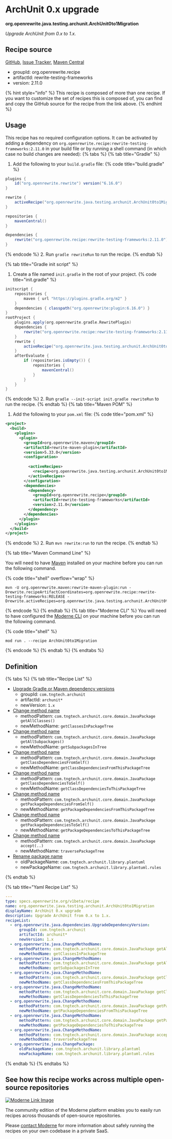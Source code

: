 # ArchUnit 0.x upgrade

**org.openrewrite.java.testing.archunit.ArchUnit0to1Migration**

_Upgrade ArchUnit from 0.x to 1.x._

## Recipe source

[GitHub](https://github.com/openrewrite/rewrite-testing-frameworks/blob/main/src/main/resources/META-INF/rewrite/archunit.yml), [Issue Tracker](https://github.com/openrewrite/rewrite-testing-frameworks/issues), [Maven Central](https://central.sonatype.com/artifact/org.openrewrite.recipe/rewrite-testing-frameworks/2.11.0/jar)

* groupId: org.openrewrite.recipe
* artifactId: rewrite-testing-frameworks
* version: 2.11.0

{% hint style="info" %}
This recipe is composed of more than one recipe. If you want to customize the set of recipes this is composed of, you can find and copy the GitHub source for the recipe from the link above.
{% endhint %}

## Usage

This recipe has no required configuration options. It can be activated by adding a dependency on `org.openrewrite.recipe:rewrite-testing-frameworks:2.11.0` in your build file or by running a shell command (in which case no build changes are needed): 
{% tabs %}
{% tab title="Gradle" %}
1. Add the following to your `build.gradle` file:
{% code title="build.gradle" %}
```groovy
plugins {
    id("org.openrewrite.rewrite") version("6.16.0")
}

rewrite {
    activeRecipe("org.openrewrite.java.testing.archunit.ArchUnit0to1Migration")
}

repositories {
    mavenCentral()
}

dependencies {
    rewrite("org.openrewrite.recipe:rewrite-testing-frameworks:2.11.0")
}
```
{% endcode %}
2. Run `gradle rewriteRun` to run the recipe.
{% endtab %}

{% tab title="Gradle init script" %}
1. Create a file named `init.gradle` in the root of your project.
{% code title="init.gradle" %}
```groovy
initscript {
    repositories {
        maven { url "https://plugins.gradle.org/m2" }
    }
    dependencies { classpath("org.openrewrite:plugin:6.16.0") }
}
rootProject {
    plugins.apply(org.openrewrite.gradle.RewritePlugin)
    dependencies {
        rewrite("org.openrewrite.recipe:rewrite-testing-frameworks:2.11.0")
    }
    rewrite {
        activeRecipe("org.openrewrite.java.testing.archunit.ArchUnit0to1Migration")
    }
    afterEvaluate {
        if (repositories.isEmpty()) {
            repositories {
                mavenCentral()
            }
        }
    }
}
```
{% endcode %}
2. Run `gradle --init-script init.gradle rewriteRun` to run the recipe.
{% endtab %}
{% tab title="Maven POM" %}
1. Add the following to your `pom.xml` file:
{% code title="pom.xml" %}
```xml
<project>
  <build>
    <plugins>
      <plugin>
        <groupId>org.openrewrite.maven</groupId>
        <artifactId>rewrite-maven-plugin</artifactId>
        <version>5.33.0</version>
        <configuration>
          
          <activeRecipes>
            <recipe>org.openrewrite.java.testing.archunit.ArchUnit0to1Migration</recipe>
          </activeRecipes>
        </configuration>
        <dependencies>
          <dependency>
            <groupId>org.openrewrite.recipe</groupId>
            <artifactId>rewrite-testing-frameworks</artifactId>
            <version>2.11.0</version>
          </dependency>
        </dependencies>
      </plugin>
    </plugins>
  </build>
</project>
```
{% endcode %}
2. Run `mvn rewrite:run` to run the recipe.
{% endtab %}

{% tab title="Maven Command Line" %}

You will need to have [Maven](https://maven.apache.org/download.cgi) installed on your machine before you can run the following command.

{% code title="shell" overflow="wrap" %}
```shell
mvn -U org.openrewrite.maven:rewrite-maven-plugin:run -Drewrite.recipeArtifactCoordinates=org.openrewrite.recipe:rewrite-testing-frameworks:RELEASE -Drewrite.activeRecipes=org.openrewrite.java.testing.archunit.ArchUnit0to1Migration 
```
{% endcode %}
{% endtab %}
{% tab title="Moderne CLI" %}
You will need to have configured the [Moderne CLI](https://docs.moderne.io/moderne-cli/cli-intro) on your machine before you can run the following command.

{% code title="shell" %}
```shell
mod run . --recipe ArchUnit0to1Migration
```
{% endcode %}
{% endtab %}
{% endtabs %}

## Definition

{% tabs %}
{% tab title="Recipe List" %}
* [Upgrade Gradle or Maven dependency versions](../../../java/dependencies/upgradedependencyversion.md)
  * groupId: `com.tngtech.archunit`
  * artifactId: `archunit*`
  * newVersion: `1.x`
* [Change method name](../../../java/changemethodname.md)
  * methodPattern: `com.tngtech.archunit.core.domain.JavaPackage getAllClasses()`
  * newMethodName: `getClassesInPackageTree`
* [Change method name](../../../java/changemethodname.md)
  * methodPattern: `com.tngtech.archunit.core.domain.JavaPackage getAllSubpackages()`
  * newMethodName: `getSubpackagesInTree`
* [Change method name](../../../java/changemethodname.md)
  * methodPattern: `com.tngtech.archunit.core.domain.JavaPackage getClassDependenciesFromSelf()`
  * newMethodName: `getClassDependenciesFromThisPackageTree`
* [Change method name](../../../java/changemethodname.md)
  * methodPattern: `com.tngtech.archunit.core.domain.JavaPackage getClassDependenciesToSelf()`
  * newMethodName: `getClassDependenciesToThisPackageTree`
* [Change method name](../../../java/changemethodname.md)
  * methodPattern: `com.tngtech.archunit.core.domain.JavaPackage getPackageDependenciesFromSelf()`
  * newMethodName: `getPackageDependenciesFromThisPackageTree`
* [Change method name](../../../java/changemethodname.md)
  * methodPattern: `com.tngtech.archunit.core.domain.JavaPackage getPackageDependenciesToSelf()`
  * newMethodName: `getPackageDependenciesToThisPackageTree`
* [Change method name](../../../java/changemethodname.md)
  * methodPattern: `com.tngtech.archunit.core.domain.JavaPackage accept(..)`
  * newMethodName: `traversePackageTree`
* [Rename package name](../../../java/changepackage.md)
  * oldPackageName: `com.tngtech.archunit.library.plantuml`
  * newPackageName: `com.tngtech.archunit.library.plantuml.rules`

{% endtab %}

{% tab title="Yaml Recipe List" %}
```yaml
---
type: specs.openrewrite.org/v1beta/recipe
name: org.openrewrite.java.testing.archunit.ArchUnit0to1Migration
displayName: ArchUnit 0.x upgrade
description: Upgrade ArchUnit from 0.x to 1.x.
recipeList:
  - org.openrewrite.java.dependencies.UpgradeDependencyVersion:
      groupId: com.tngtech.archunit
      artifactId: archunit*
      newVersion: 1.x
  - org.openrewrite.java.ChangeMethodName:
      methodPattern: com.tngtech.archunit.core.domain.JavaPackage getAllClasses()
      newMethodName: getClassesInPackageTree
  - org.openrewrite.java.ChangeMethodName:
      methodPattern: com.tngtech.archunit.core.domain.JavaPackage getAllSubpackages()
      newMethodName: getSubpackagesInTree
  - org.openrewrite.java.ChangeMethodName:
      methodPattern: com.tngtech.archunit.core.domain.JavaPackage getClassDependenciesFromSelf()
      newMethodName: getClassDependenciesFromThisPackageTree
  - org.openrewrite.java.ChangeMethodName:
      methodPattern: com.tngtech.archunit.core.domain.JavaPackage getClassDependenciesToSelf()
      newMethodName: getClassDependenciesToThisPackageTree
  - org.openrewrite.java.ChangeMethodName:
      methodPattern: com.tngtech.archunit.core.domain.JavaPackage getPackageDependenciesFromSelf()
      newMethodName: getPackageDependenciesFromThisPackageTree
  - org.openrewrite.java.ChangeMethodName:
      methodPattern: com.tngtech.archunit.core.domain.JavaPackage getPackageDependenciesToSelf()
      newMethodName: getPackageDependenciesToThisPackageTree
  - org.openrewrite.java.ChangeMethodName:
      methodPattern: com.tngtech.archunit.core.domain.JavaPackage accept(..)
      newMethodName: traversePackageTree
  - org.openrewrite.java.ChangePackage:
      oldPackageName: com.tngtech.archunit.library.plantuml
      newPackageName: com.tngtech.archunit.library.plantuml.rules

```
{% endtab %}
{% endtabs %}

## See how this recipe works across multiple open-source repositories

[![Moderne Link Image](/.gitbook/assets/ModerneRecipeButton.png)](https://app.moderne.io/recipes/org.openrewrite.java.testing.archunit.ArchUnit0to1Migration)

The community edition of the Moderne platform enables you to easily run recipes across thousands of open-source repositories.

Please [contact Moderne](https://moderne.io/product) for more information about safely running the recipes on your own codebase in a private SaaS.
